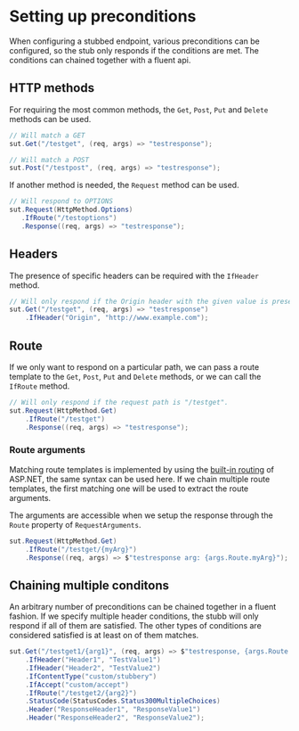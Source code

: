 # Setting up preconditions

When configuring a stubbed endpoint, various preconditions can be configured, so the stub only responds if the conditions are met.
The conditions can chained together with a fluent api.

## HTTP methods

For requiring the most common methods, the `Get`, `Post`, `Put` and `Delete` methods can be used.

```csharp
// Will match a GET
sut.Get("/testget", (req, args) => "testresponse");

// Will match a POST
sut.Post("/testpost", (req, args) => "testresponse");
```

If another method is needed, the `Request` method can be used.

 ```csharp
 // Will respond to OPTIONS
sut.Request(HttpMethod.Options)
    .IfRoute("/testoptions")
    .Response((req, args) => "testresponse");
```

## Headers

The presence of specific headers can be required with the `IfHeader` method.

```csharp
// Will only respond if the Origin header with the given value is present.
sut.Get("/testget", (req, args) => "testresponse")
    .IfHeader("Origin", "http://www.example.com");
```

## Route

If we only want to respond on a particular path, we can pass a route template to the `Get`, `Post`, `Put` and `Delete` methods, or we can call the `IfRoute` method. 

```csharp
// Will only respond if the request path is "/testget".
sut.Request(HttpMethod.Get)
    .IfRoute("/testget")
    .Response((req, args) => "testresponse");
```

### Route arguments

Matching route templates is implemented by using the [built-in routing](https://docs.asp.net/en/latest/fundamentals/routing.html#template-routes) of ASP.NET, the same syntax can be used here.
If we chain multiple route templates, the first matching one will be used to extract the route arguments.

The arguments are accessible when we setup the response through the `Route` property of `RequestArguments`.

```csharp
sut.Request(HttpMethod.Get)
    .IfRoute("/testget/{myArg}")
    .Response((req, args) => $"testresponse arg: {args.Route.myArg}");
``` 

## Chaining multiple conditons

An arbitrary number of preconditions can be chained together in a fluent fashion.
If we specify multiple header conditions, the stubb will only respond if all of them are satisfied.
The other types of conditions are considered satisfied is at least on of them matches.

```csharp
sut.Get("/testget1/{arg1}", (req, args) => $"testresponse, {args.Route.arg2}")
    .IfHeader("Header1", "TestValue1")
    .IfHeader("Header2", "TestValue2")
    .IfContentType("custom/stubbery")
    .IfAccept("custom/accept")
    .IfRoute("/testget2/{arg2}")
    .StatusCode(StatusCodes.Status300MultipleChoices)
    .Header("ResponseHeader1", "ResponseValue1")
    .Header("ResponseHeader2", "ResponseValue2");
``` 
